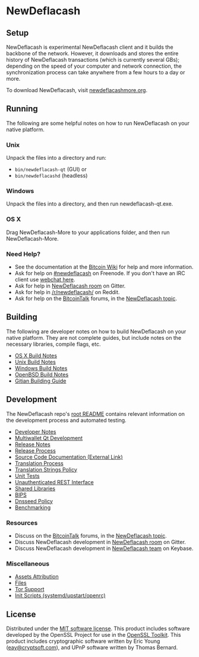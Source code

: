 NewDeflacash
=============

Setup
---------------------
NewDeflacash is experimental NewDeflacash client and it builds the backbone of the network. However, it downloads and stores the entire history of NewDeflacash transactions (which is currently several GBs); depending on the speed of your computer and network connection, the synchronization process can take anywhere from a few hours to a day or more.

To download NewDeflacash, visit [newdeflacashmore.org](https://newdeflacashmore.org).

Running
---------------------
The following are some helpful notes on how to run NewDeflacash on your native platform.

### Unix

Unpack the files into a directory and run:

- `bin/newdeflacash-qt` (GUI) or
- `bin/newdeflacashd` (headless)

### Windows

Unpack the files into a directory, and then run newdeflacash-qt.exe.

### OS X

Drag NewDeflacash-More to your applications folder, and then run NewDeflacash-More.

### Need Help?

* See the documentation at the [Bitcoin Wiki](https://en.bitcoin.it/wiki/Main_Page)
for help and more information.
* Ask for help on [#newdeflacash](http://webchat.freenode.net?channels=newdeflacash) on Freenode. If you don't have an IRC client use [webchat here](http://webchat.freenode.net?channels=newdeflacash).
* Ask for help in [NewDeflacash room](https://gitter.im/NewDeflacash_Hub) on Gitter.
* Ask for help in [/r/newdeflacash/](https://nm.reddit.com/r/newdeflacash/) on Reddit.
* Ask for help on the [BitcoinTalk](https://bitcointalk.org/) forums, in the [NewDeflacash topic](https://bitcointalk.org/index.php?topic=3017838.new#new).

Building
---------------------
The following are developer notes on how to build NewDeflacash on your native platform. They are not complete guides, but include notes on the necessary libraries, compile flags, etc.

- [OS X Build Notes](build-osx.md)
- [Unix Build Notes](build-unix.md)
- [Windows Build Notes](build-windows.md)
- [OpenBSD Build Notes](build-openbsd.md)
- [Gitian Building Guide](gitian-building.md)

Development
---------------------
The NewDeflacash repo's [root README](/README.md) contains relevant information on the development process and automated testing.

- [Developer Notes](developer-notes.md)
- [Multiwallet Qt Development](multiwallet-qt.md)
- [Release Notes](release-notes.md)
- [Release Process](release-process.md)
- [Source Code Documentation (External Link)](https://dev.visucore.com/bitcoin/doxygen/)
- [Translation Process](translation_process.md)
- [Translation Strings Policy](translation_strings_policy.md)
- [Unit Tests](unit-tests.md)
- [Unauthenticated REST Interface](REST-interface.md)
- [Shared Libraries](shared-libraries.md)
- [BIPS](bips.md)
- [Dnsseed Policy](dnsseed-policy.md)
- [Benchmarking](benchmarking.md)

### Resources
* Discuss on the [BitcoinTalk](https://bitcointalk.org/) forums, in the [NewDeflacash topic](https://bitcointalk.org/index.php?topic=3017838.new#new).
* Discuss NewDeflacash development in [NewDeflacash room](https://gitter.im/NewDeflacash_Hub) on Gitter.
* Discuss NewDeflacash development in [NewDeflacash team](https://keybase.io/team/newdeflacash) on Keybase.

### Miscellaneous
- [Assets Attribution](assets-attribution.md)
- [Files](files.md)
- [Tor Support](tor.md)
- [Init Scripts (systemd/upstart/openrc)](init.md)

License
---------------------
Distributed under the [MIT software license](http://www.opensource.org/licenses/mit-license.php).
This product includes software developed by the OpenSSL Project for use in the [OpenSSL Toolkit](https://www.openssl.org/). This product includes
cryptographic software written by Eric Young ([eay@cryptsoft.com](mailto:eay@cryptsoft.com)), and UPnP software written by Thomas Bernard.
